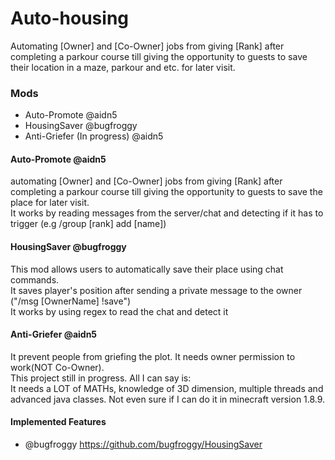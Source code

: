 # Auto-housing
Automating [Owner] and [Co-Owner] jobs from giving [Rank] after completing a parkour course till giving the opportunity to guests to save their location in a maze, parkour and etc. for later visit.  
  
### Mods  
- Auto-Promote @aidn5  
- HousingSaver @bugfroggy  
- Anti-Griefer (In progress) @aidn5  
 
#### Auto-Promote @aidn5  
automating [Owner] and [Co-Owner] jobs from giving [Rank] after completing a parkour course till giving the opportunity to guests to save the place for later visit.  
It works by reading messages from the server/chat and detecting if it has to trigger (e.g /group [rank] add [name])  
 
#### HousingSaver @bugfroggy  
This mod allows users to automatically save their place using chat commands.  
It saves player's position after sending a private message to the owner ("/msg [OwnerName] !save")  
It works by using regex to read the chat and detect it  
 
#### Anti-Griefer @aidn5  
It prevent people from griefing the plot. It needs owner permission to work(NOT Co-Owner).  
This project still in progress. All I can say is:  
It needs a LOT of MATHs, knowledge of 3D dimension, multiple threads and advanced java classes. Not even sure if I can do it in minecraft version 1.8.9.  
  
#### Implemented Features  
- @bugfroggy https://github.com/bugfroggy/HousingSaver  

